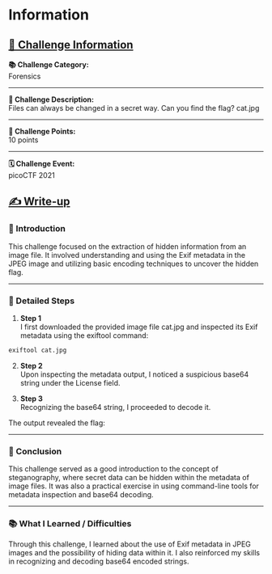 # Information

## <u>🎯 Challenge Information</u>

**📚 Challenge Category:**  
Forensics

---
**📝 Challenge Description:**  
Files can always be changed in a secret way. Can you find the flag? cat.jpg

---
**🏅 Challenge Points:**  
10 points

---
**🗓 Challenge Event:**  
picoCTF 2021

## <u> ✍️ Write-up </u>

### 🚀 Introduction
This challenge focused on the extraction of hidden information from an image file. It involved understanding and using the Exif metadata in the JPEG image and utilizing basic encoding techniques to uncover the hidden flag.

---
### 📝 Detailed Steps

1. **Step 1**  
I first downloaded the provided image file cat.jpg and inspected its Exif metadata using the exiftool command:

```bash
exiftool cat.jpg
```

2. **Step 2**  
Upon inspecting the metadata output, I noticed a suspicious base64 string under the License field.

3. **Step 3**  
Recognizing the base64 string, I proceeded to decode it.

The output revealed the flag: 

---
### 🎈 Conclusion
This challenge served as a good introduction to the concept of steganography, where secret data can be hidden within the metadata of image files. It was also a practical exercise in using command-line tools for metadata inspection and base64 decoding.

---
### 📚 What I Learned / Difficulties
Through this challenge, I learned about the use of Exif metadata in JPEG images and the possibility of hiding data within it. I also reinforced my skills in recognizing and decoding base64 encoded strings.
